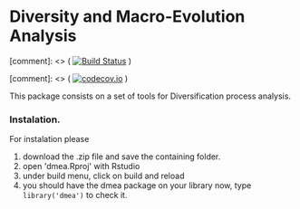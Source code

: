 # Diversity and Macro-Evolution Analysis


[comment]: <> ( [![Build Status](https://travis-ci.org/richelbilderbeek/dmea.svg?branch=master)](https://travis-ci.org/richelbilderbeek/dmea) )

[comment]: <> ( [![codecov.io](https://codecov.io/github/richelbilderbeek/dmea/coverage.svg?branch=master)](https://codecov.io/github/richelbilderbeek/dmea?branch=master) )

This package consists on a set of tools for Diversification process analysis. 

### Instalation. 

For instalation please 

 1. download the .zip file and save the containing folder. 
 2. open 'dmea.Rproj' with Rstudio
 3. under build menu, click on build and reload
 4. you should have the dmea package on your library now, type ```library('dmea')``` to check it.
 
 
